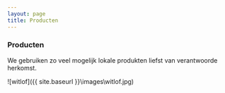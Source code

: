 ```yaml
---
layout: page
title: Producten
---
```


### Producten

We gebruiken zo veel mogelijk lokale produkten liefst van verantwoorde herkomst.

![witlof]({{ site.baseurl }}\images\witlof.jpg)
